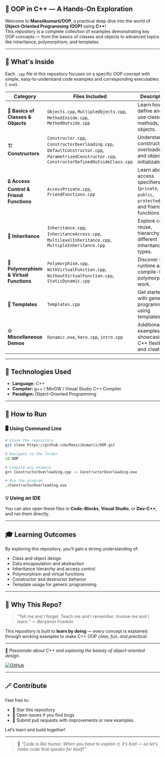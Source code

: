 ## 🎯 OOP in C++ — A Hands-On Exploration

Welcome to **Mansiikumarii/OOP**, a practical deep dive into the world of **Object-Oriented Programming (OOP)** using **C++**!  
This repository is a complete collection of examples demonstrating key OOP concepts — from the basics of classes and objects to advanced topics like inheritance, polymorphism, and templates.

---

## 🌟 What's Inside

Each `.cpp` file in this repository focuses on a specific OOP concept with simple, easy-to-understand code examples and corresponding executables (`.exe`).

| Category | Files Included | Description |
|-----------|----------------|-------------|
| 🧱 **Basics of Classes & Objects** | `Objects.cpp`, `MultipleObjects.cpp`, `MethodInside.cpp`, `MethodOutside.cpp` | Learn how to define and use classes, methods, and objects. |
| 🏗️ **Constructors** | `Constructor.cpp`, `ConstructorOverloading.cpp`, `DefaultConstructor.cpp`, `ParametrisedConstructor.cpp`, `ConstructorDefinedOutsideClass.cpp` | Understand constructors, overloading, and object initialization. |
| 🔒 **Access Control & Friend Functions** | `AccessPrivate.cpp`, `FriendFunctions.cpp` | Learn about access specifiers (`private`, `public`, `protected`) and friend functions. |
| 🧬 **Inheritance** | `Inheritance.cpp`, `InheritanceAccess.cpp`, `MultilevelInheritance.cpp`, `MultipleInheritance.cpp` | Explore code reuse, hierarchy, and different inheritance types. |
| 🧠 **Polymorphism & Virtual Functions** | `Polymorphism.cpp`, `WithVirtualFunction.cpp`, `WithoutVirtualFunction.cpp`, `StaticDynamic.cpp` | Discover how runtime and compile-time polymorphism work. |
| 🧩 **Templates** | `Templates.cpp` | Get started with generic programming using templates. |
| ⚙️ **Miscellaneous Demos** | `Dynamic.exe`, `hero.cpp`, `intro.cpp` | Additional examples showcasing C++ flexibility and creativity. |

---

## 🧰 Technologies Used
- **Language:** C++
- **Compiler:** g++ / MinGW / Visual Studio C++ Compiler
- **Paradigm:** Object-Oriented Programming

---

## 🚀 How to Run

### 🖥️ Using Command Line
```bash
# Clone the repository
git clone https://github.com/Mansiikumarii/OOP.git

# Navigate to the folder
cd OOP

# Compile any example
g++ ConstructorOverloading.cpp -o ConstructorOverloading.exe

# Run the program
./ConstructorOverloading.exe
````

### 💡 Using an IDE

You can also open these files in **Code::Blocks**, **Visual Studio**, or **Dev-C++**, and run them directly.

---

## 🎓 Learning Outcomes

By exploring this repository, you’ll gain a strong understanding of:

* Class and object design
* Data encapsulation and abstraction
* Inheritance hierarchy and access control
* Polymorphism and virtual functions
* Constructor and destructor behavior
* Template usage for generic programming

---

## 🌈 Why This Repo?

> “Tell me and I forget. Teach me and I remember. Involve me and I learn.” — *Benjamin Franklin*

This repository is built to **learn by doing** — every concept is explained through working examples to make C++ OOP *clear, fun, and practical.*

---

💬 *Passionate about C++ and exploring the beauty of object-oriented design.*

[![GitHub](https://img.shields.io/badge/GitHub-Mansiikumarii-black?logo=github)](https://github.com/Mansiikumarii)

---

## 🪄 Contribute

Feel free to:

* 🌟 Star this repository
* 🐛 Open issues if you find bugs
* 🔧 Submit pull requests with improvements or new examples

Let’s learn and build together!

---

> 🚀 *“Code is like humor. When you have to explain it, it’s bad — so let’s make code that speaks for itself!”*
